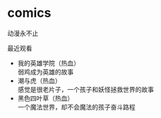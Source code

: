# comics

动漫永不止

最近观看

-  我的英雄学院（热血）  
   弱鸡成为英雄的故事
-  潮与虎（热血）  
   感觉是很老片子，一个孩子和妖怪拯救世界的故事
-  黑色四叶草（热血）  
   一个魔法世界，却不会魔法的孩子奋斗路程
